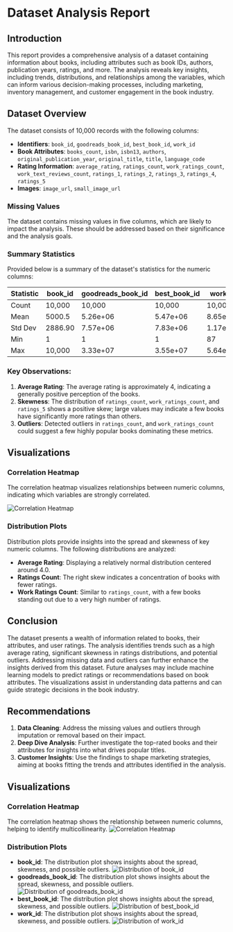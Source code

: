 # Dataset Analysis Report

## Introduction
This report provides a comprehensive analysis of a dataset containing information about books, including attributes such as book IDs, authors, publication years, ratings, and more. The analysis reveals key insights, including trends, distributions, and relationships among the variables, which can inform various decision-making processes, including marketing, inventory management, and customer engagement in the book industry.

## Dataset Overview
The dataset consists of 10,000 records with the following columns:

- **Identifiers**: `book_id`, `goodreads_book_id`, `best_book_id`, `work_id`
- **Book Attributes**: `books_count`, `isbn`, `isbn13`, `authors`, `original_publication_year`, `original_title`, `title`, `language_code`
- **Rating Information**: `average_rating`, `ratings_count`, `work_ratings_count`, `work_text_reviews_count`, `ratings_1`, `ratings_2`, `ratings_3`, `ratings_4`, `ratings_5`
- **Images**: `image_url`, `small_image_url`

### Missing Values
The dataset contains missing values in five columns, which are likely to impact the analysis. These should be addressed based on their significance and the analysis goals.

### Summary Statistics
Provided below is a summary of the dataset's statistics for the numeric columns:

| Statistic  | book_id        | goodreads_book_id | best_book_id     | work_id         | books_count    | average_rating    | ratings_count    | work_ratings_count | work_text_reviews_count | ratings_1       | ratings_2       | ratings_3       | ratings_4       | ratings_5       |
|------------|----------------|--------------------|-------------------|-----------------|-----------------|--------------------|-------------------|---------------------|--------------------------|------------------|------------------|------------------|------------------|------------------|
| Count      | 10,000         | 10,000             | 10,000            | 10,000          | 10,000          | 10,000             | 10,000            | 10,000              | 10,000                  | 10,000           | 10,000           | 10,000           | 10,000           | 10,000           |
| Mean       | 5000.5         | 5.26e+06           | 5.47e+06          | 8.65e+06        | 75.71           | 4.00               | 54,001            | 59,687               | 2,919.96                | 1,345.04         | 3,110.89         | 11,475.89        | 19,965.70        | 23,789.81        |
| Std Dev    | 2886.90        | 7.57e+06           | 7.83e+06          | 1.17e+07        | 170.47          | 0.25               | 157,370           | 167,804             | 6,124.38                | 6,635.63         | 9,717.12         | 28,546.45        | 51,447.36        | 79,768.89        |
| Min        | 1              | 1                  | 1                 | 87              | 1               | 2.47               | 2,716             | 5,510               | 3                        | 11               | 30               | 323              | 750              | 754              |
| Max        | 10,000         | 3.33e+07           | 3.55e+07          | 5.64e+07        | 3,455           | 4.82               | 4,780,653         | 4,942,365           | 155,254                | 456,191          | 436,802          | 793,319          | 1,481,305        | 3,011,543        |

### Key Observations:
1. **Average Rating**: The average rating is approximately 4, indicating a generally positive perception of the books.
2. **Skewness**: The distribution of `ratings_count`, `work_ratings_count`, and `ratings_5` shows a positive skew; large values may indicate a few books have significantly more ratings than others.
3. **Outliers**: Detected outliers in `ratings_count`, and `work_ratings_count` could suggest a few highly popular books dominating these metrics.

## Visualizations

### Correlation Heatmap
The correlation heatmap visualizes relationships between numeric columns, indicating which variables are strongly correlated.

![Correlation Heatmap](correlation_heatmap.png)

### Distribution Plots
Distribution plots provide insights into the spread and skewness of key numeric columns. The following distributions are analyzed:

- **Average Rating**: Displaying a relatively normal distribution centered around 4.0.
- **Ratings Count**: The right skew indicates a concentration of books with fewer ratings.
- **Work Ratings Count**: Similar to `ratings_count`, with a few books standing out due to a very high number of ratings.

## Conclusion
The dataset presents a wealth of information related to books, their attributes, and user ratings. The analysis identifies trends such as a high average rating, significant skewness in ratings distributions, and potential outliers. Addressing missing data and outliers can further enhance the insights derived from this dataset. Future analyses may include machine learning models to predict ratings or recommendations based on book attributes. The visualizations assist in understanding data patterns and can guide strategic decisions in the book industry.

## Recommendations
1. **Data Cleaning**: Address the missing values and outliers through imputation or removal based on their impact.
2. **Deep Dive Analysis**: Further investigate the top-rated books and their attributes for insights into what drives popular titles.
3. **Customer Insights**: Use the findings to shape marketing strategies, aiming at books fitting the trends and attributes identified in the analysis.

## Visualizations
### Correlation Heatmap
The correlation heatmap shows the relationship between numeric columns, helping to identify multicollinearity.
![Correlation Heatmap](correlation_heatmap.png)

### Distribution Plots
- **book_id**: The distribution plot shows insights about the spread, skewness, and possible outliers.
![Distribution of book_id](book_id_distribution.png)
- **goodreads_book_id**: The distribution plot shows insights about the spread, skewness, and possible outliers.
![Distribution of goodreads_book_id](goodreads_book_id_distribution.png)
- **best_book_id**: The distribution plot shows insights about the spread, skewness, and possible outliers.
![Distribution of best_book_id](best_book_id_distribution.png)
- **work_id**: The distribution plot shows insights about the spread, skewness, and possible outliers.
![Distribution of work_id](work_id_distribution.png)
